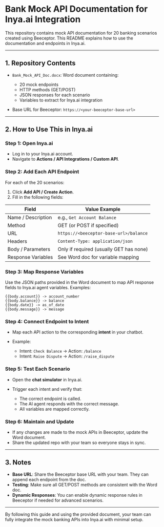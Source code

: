 # Bank Mock API Documentation for Inya.ai Integration

This repository contains mock API documentation for 20 banking scenarios created using Beeceptor. This README explains how to use the documentation and endpoints in Inya.ai.

---

## **1. Repository Contents**

* `Bank_Mock_API_Doc.docx`: Word document containing:

  * 20 mock endpoints
  * HTTP methods (GET/POST)
  * JSON responses for each scenario
  * Variables to extract for Inya.ai integration

* Base URL for Beeceptor: `https://<your-beeceptor-base-url>`

---

## **2. How to Use This in Inya.ai**

### Step 1: Open Inya.ai

* Log in to your Inya.ai account.
* Navigate to **Actions / API Integrations / Custom API**.

### Step 2: Add Each API Endpoint

For each of the 20 scenarios:

1. Click **Add API / Create Action**.
2. Fill in the following fields:

| Field              | Value Example                           |
| ------------------ | --------------------------------------- |
| Name / Description | e.g., `Get Account Balance`             |
| Method             | GET (or POST if specified)              |
| URL                | `https://<beeceptor-base-url>/balance`  |
| Headers            | `Content-Type: application/json`        |
| Body / Parameters  | Only if required (usually GET has none) |
| Response Variables | See Word doc for variable mapping       |

### Step 3: Map Response Variables

Use the JSON paths provided in the Word document to map API response fields to Inya.ai agent variables. Examples:

```
{{body.account}} -> account_number
{{body.balance}} -> balance
{{body.date}} -> as_of_date
{{body.message}} -> message
```

### Step 4: Connect Endpoint to Intent

* Map each API action to the corresponding **intent** in your chatbot.
* Example:

  * Intent: `Check Balance` → Action: `/balance`
  * Intent: `Raise Dispute` → Action: `/raise_dispute`

### Step 5: Test Each Scenario

* Open the **chat simulator** in Inya.ai.
* Trigger each intent and verify that:

  * The correct endpoint is called.
  * The AI agent responds with the correct message.
  * All variables are mapped correctly.

### Step 6: Maintain and Update

* If any changes are made to the mock APIs in Beeceptor, update the Word document.
* Share the updated repo with your team so everyone stays in sync.

---

## **3. Notes**

* **Base URL**: Share the Beeceptor base URL with your team. They can append each endpoint from the doc.
* **Testing**: Make sure all GET/POST methods are consistent with the Word doc.
* **Dynamic Responses**: You can enable dynamic response rules in Beeceptor if needed for advanced scenarios.

---

By following this guide and using the provided document, your team can fully integrate the mock banking APIs into Inya.ai with minimal setup.
